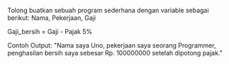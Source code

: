 Tolong buatkan sebuah program sederhana dengan variable sebagai berikut:
Nama, 
Pekerjaan, 
Gaji

Gaji_bersih = Gaji - Pajak 5%

Contoh Output:
"Nama saya Uno, pekerjaan saya seorang Programmer, penghasilan bersih saya sebesar Rp. 100000000 setelah dipotong pajak."